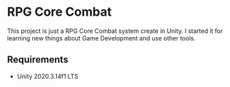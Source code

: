 # RPG Core Combat
This project is just a RPG Core Combat system create in Unity. I started it for learning new things about Game Development and use other tools.

## Requirements
* Unity 2020.3.14f1 LTS
